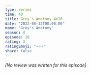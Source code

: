 ```yaml
---
type: series
time: 40
title: Grey's Anatomy 4x16
date: "2022-08-12T00:00:00"
name: "Grey's Anatomy"
season: 4
episode: 16
rating: 3
ratingEmoji: "⭐️⭐️⭐️"
share: false
---
```


*[No review was written for this episode]*